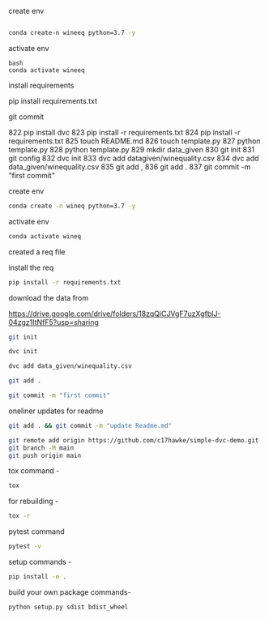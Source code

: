 create env
```bash

conda create-n wineeq python=3.7 -y
```

activate env
```
bash
conda activate wineeq
```
install requirements

pip install requirements.txt

git commit

  822  pip install dvc
  823  pip install -r requirements.txt
  824  pip install -r requirements.txt
  825  touch README.md
  826  touch template.py
  827  python template.py
  828  python template.py
  829  mkdir data_given
  830  git init
  831   git config
  832  dvc init
  833  dvc add datagiven/winequality.csv
  834  dvc add data_given/winequality.csv
  835  git add ,
  836  git add .
  837  git commit -m "first commit"




create env 

```bash
conda create -n wineq python=3.7 -y
```

activate env
```bash
conda activate wineq
```

created a req file

install the req
```bash
pip install -r requirements.txt
```
download the data from 

https://drive.google.com/drive/folders/18zqQiCJVgF7uzXgfbIJ-04zgz1ItNfF5?usp=sharing

```bash
git init
```
```bash
dvc init 
```
```bash
dvc add data_given/winequality.csv
```
```bash
git add .
```
```bash
git commit -m "first commit"
```

oneliner updates  for readme

```bash
git add . && git commit -m "update Readme.md"
```
```bash
git remote add origin https://github.com/c17hawke/simple-dvc-demo.git
git branch -M main
git push origin main
```

tox command -
```bash
tox
```
for rebuilding -
```bash
tox -r 
```
pytest command
```bash
pytest -v
```

setup commands -
```bash
pip install -e . 
```

build your own package commands- 
```bash
python setup.py sdist bdist_wheel
```
